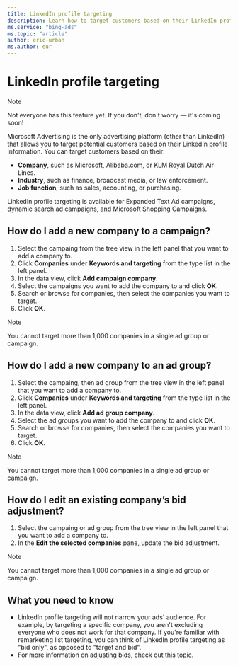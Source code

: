 ```yaml
---
title: LinkedIn profile targeting
description: Learn how to target customers based on their LinkedIn profile information.
ms.service: "bing-ads"
ms.topic: "article"
author: eric-urban
ms.author: eur
---
```


# LinkedIn profile targeting

> [!NOTE]
> Not everyone has this feature yet. If you don't, don't worry — it's coming soon!

Microsoft Advertising is the only advertising platform (other than LinkedIn) that allows you to target potential customers based on their LinkedIn profile information. You can target customers based on their:

- **Company**, such as Microsoft, Alibaba.com, or KLM Royal Dutch Air Lines.
- **Industry**, such as finance, broadcast media, or law enforcement.
- **Job function**, such as sales, accounting, or purchasing.

LinkedIn profile targeting is available for Expanded Text Ad campaigns, dynamic search ad campaigns, and Microsoft Shopping Campaigns.

## How do I add a new company to a campaign?
1. Select the campaing from the tree view in the left panel that you want to add a company to.
1. Click **Companies** under **Keywords and targeting** from the type list in the left panel.
1. In the data view, click **Add campaign company**.
1. Select the campaigns you want to add the company to and click **OK**.
1. Search or browse for companies, then select the companies you want to target.
1. Click **OK**.

> [!NOTE]
> You cannot target more than 1,000 companies in a single ad group or campaign.

## How do I add a new company to an ad group?
1. Select the campaing, then ad group from the tree view in the left panel that you want to add a company to.
1. Click **Companies** under **Keywords and targeting** from the type list in the left panel.
1. In the data view, click **Add ad group company**.
1. Select the ad groups you want to add the company to and click **OK**.
1. Search or browse for companies, then select the companies you want to target.
1. Click **OK**.

> [!NOTE]
> You cannot target more than 1,000 companies in a single ad group or campaign.

## How do I edit an existing company’s bid adjustment?
1. Select the campaing or ad group from the tree view in the left panel that you want to add a company to.
1. In the **Edit the selected companies** pane, update the bid adjustment.

> [!NOTE]
> You cannot target more than 1,000 companies in a single ad group or campaign.

## What you need to know
- LinkedIn profile targeting will not narrow your ads' audience. For example, by targeting a specific company, you aren't excluding everyone who does not work for that company. If you're familiar with remarketing list targeting, you can think of LinkedIn profile targeting as "bid only", as opposed to "target and bid".
- For more information on adjusting bids, check out this [topic](./hlp_BAE_PROC_IncrementalBid.md).


